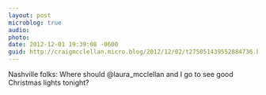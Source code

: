 ```yaml
---
layout: post
microblog: true
audio: 
photo: 
date: 2012-12-01 19:39:08 -0600
guid: http://craigmcclellan.micro.blog/2012/12/02/t275051439552884736.html
---
```

Nashville folks: Where should @laura_mcclellan and I go to see good Christmas lights tonight?
